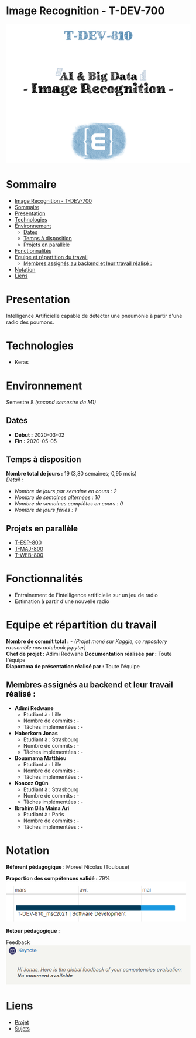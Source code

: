 # Image Recognition - T-DEV-700

![Project logo](assets/logo.png)

# Sommaire

- [Image Recognition - T-DEV-700](#image-recognition---t-dev-700)
- [Sommaire](#sommaire)
- [Presentation](#presentation)
- [Technologies](#technologies)
- [Environnement](#environnement)
  - [Dates](#dates)
  - [Temps à disposition](#temps-à-disposition)
  - [Projets en parallèle](#projets-en-parallèle)
- [Fonctionnalités](#fonctionnalités)
- [Equipe et répartition du travail](#equipe-et-répartition-du-travail)
  - [Membres assignés au backend et leur travail réalisé :](#membres-assignés-au-backend-et-leur-travail-réalisé-)
- [Notation](#notation)
- [Liens](#liens)

# Presentation

Intelligence Artificielle capable de détecter une pneumonie à partir d'une radio des poumons.

# Technologies
* Keras

# Environnement
Semestre 8 *(second semestre de M1)*

## Dates
* **Début :** 2020-03-02
* **Fin :** 2020-05-05

## Temps à disposition
**Nombre total de jours :** 19 (3,80 semaines; 0,95 mois)  
*Detail :*
* *Nombre de jours par semaine en cours : 2*
* *Nombre de semaines alternées : 10*
* *Nombre de semaines complètes en cours : 0*
* *Nombre de jours fériés : 1*


## Projets en parallèle 
* [T-ESP-800](https://github.com/HaberkornJonas/ManageMint_Frontend_T-ESP-900)
* [T-MAJ-800](https://github.com/HaberkornJonas/Voltron_Backend_T-MAJ-800)
* [T-WEB-800](https://github.com/HaberkornJonas/Epic-Road-Trip_Backend_T-WEB-800)

# Fonctionnalités
* Entrainement de l'intelligence artificielle sur un jeu de radio
* Estimation à partir d'une nouvelle radio

# Equipe et répartition du travail
**Nombre de commit total :** - *(Projet mené sur Kaggle, ce repository rassemble nos notebook jupyter)*  
**Chef de projet :** Adimi Redwane
**Documentation réalisée par :** Toute l'équipe  
**Diaporama de présentation réalisé par :** Toute l'équipe

## Membres assignés au backend et leur travail réalisé :
* **Adimi Redwane**
  * Etudiant à : Lille
  * Nombre de commits : -
  * Tâches implémentées : -
* **Haberkorn Jonas**
  * Etudiant à : Strasbourg
  * Nombre de commits : -
  * Tâches implémentées : -
* **Bouamama Matthieu**
  * Etudiant à : Lille
  * Nombre de commits : -
  * Tâches implémentées : -
* **Koacoz Ogün**
  * Etudiant à : Strasbourg
  * Nombre de commits : -
  * Tâches implémentées : -
* **Ibrahim Bila Maina Ari**
  * Etudiant à : Paris
  * Nombre de commits : -
  * Tâches implémentées : -

# Notation
**Référent pédagogique** : Moreel Nicolas (Toulouse)
  
**Proportion des compétences validé :** 79%    
![Proportion des compétences validé](assets/competences.png)

**Retour pédagogique :**   

Feedback  
![Feedack](assets/feedback.png)

# Liens
* [Projet](https://github.com/HaberkornJonas/Image-Recognition_T-DEV-810/blob/post_delivery/project/IA.ipynb)
* [Sujets](documents/subject)
